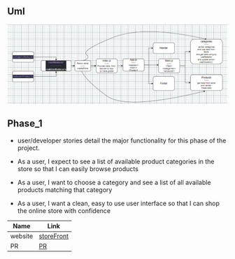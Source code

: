 ## Uml

![uml](./src/img/uml.PNG)

## Phase_1

* user/developer stories detail the major functionality for this phase of the project.

* As a user, I expect to see a list of available product categories in the store so that I can easily browse products
* As a user, I want to choose a category and see a list of all available products matching that category
* As a user, I want a clean, easy to use user interface so that I can shop the online store with confidence

|Name|Link|
|---|---|
|website|[storeFront](https://mujahed-abuarob-store-2022.netlify.app/)|
|PR|[PR]()|

